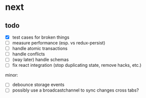 # next

## todo

- [x] test cases for broken things
- [ ] measure performance (esp. vs redux-persist)
- [ ] handle atomic transactions
- [ ] handle conflicts
- [ ] \(way later) handle schemas
- [ ] fix react integration (stop duplicating state, remove hacks, etc.)

minor:
- [ ] debounce storage events
- [ ] possibly use a broadcastchannel to sync changes cross tabs?
